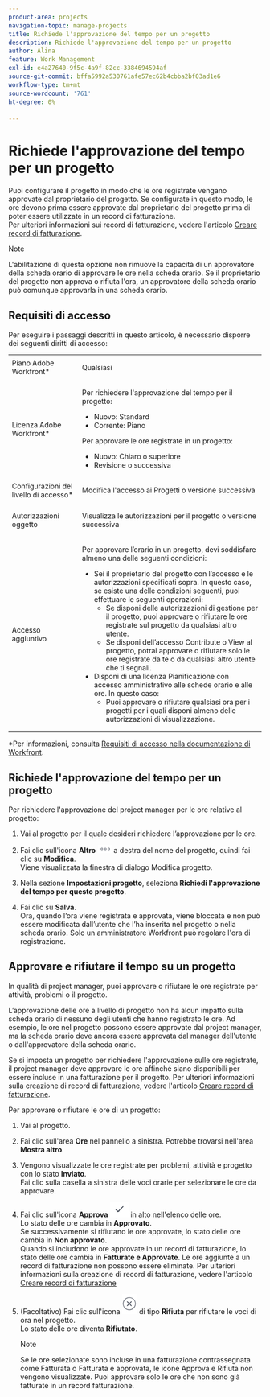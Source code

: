 ```yaml
---
product-area: projects
navigation-topic: manage-projects
title: Richiede l'approvazione del tempo per un progetto
description: Richiede l'approvazione del tempo per un progetto
author: Alina
feature: Work Management
exl-id: e4a27640-9f5c-4a9f-82cc-3384694594af
source-git-commit: bffa5992a530761afe57ec62b4cbba2bf03ad1e6
workflow-type: tm+mt
source-wordcount: '761'
ht-degree: 0%

---
```


# Richiede l&#39;approvazione del tempo per un progetto

<!--audited: 08/2024-->

Puoi configurare il progetto in modo che le ore registrate vengano approvate dal proprietario del progetto. Se configurate in questo modo, le ore devono prima essere approvate dal proprietario del progetto prima di poter essere utilizzate in un record di fatturazione.\
Per ulteriori informazioni sui record di fatturazione, vedere l&#39;articolo [Creare record di fatturazione](../../../manage-work/projects/project-finances/create-billing-records.md).

>[!NOTE]
>
>L&#39;abilitazione di questa opzione non rimuove la capacità di un approvatore della scheda orario di approvare le ore nella scheda orario. Se il proprietario del progetto non approva o rifiuta l&#39;ora, un approvatore della scheda orario può comunque approvarla in una scheda orario.

## Requisiti di accesso

Per eseguire i passaggi descritti in questo articolo, è necessario disporre dei seguenti diritti di accesso:

<table style="table-layout:auto"> 
 <col> 
 <col> 
 <tbody> 
  <tr> 
   <td role="rowheader">Piano Adobe Workfront*</td> 
   <td> <p>Qualsiasi</p> </td> 
  </tr> 
  <tr> 
   <td role="rowheader">Licenza Adobe Workfront*</td> 
   <td> <p>Per richiedere l'approvazione del tempo per il progetto:</p>
   <ul><li>Nuovo: Standard</li>
   <li>Corrente: Piano</li></ul>

<p>Per approvare le ore registrate in un progetto:</p>
   <ul><li>Nuovo: Chiaro o superiore</li>
   <li>Revisione o successiva</li>
    </td> 
  </tr> 
  <tr> 
   <td role="rowheader">Configurazioni del livello di accesso*</td> 
   <td> <p>Modifica l'accesso ai Progetti o versione successiva</p>  </td> 
  </tr> 
  <tr> 
   <td role="rowheader">Autorizzazioni oggetto</td> 
   <td> <p>Visualizza le autorizzazioni per il progetto o versione successiva</p>
  </tr> 
  <tr> 
   <td role="rowheader">Accesso aggiuntivo</td> 
   <td> <p>Per approvare l’orario in un progetto, devi soddisfare almeno una delle seguenti condizioni:</p> 
    <ul> 
     <li>Sei il proprietario del progetto con l’accesso e le autorizzazioni specificati sopra. In questo caso, se esiste una delle condizioni seguenti, puoi effettuare le seguenti operazioni: 
      <ul>
       <li>Se disponi delle autorizzazioni di gestione per il progetto, puoi approvare o rifiutare le ore registrate sul progetto da qualsiasi altro utente.</li>
       <li> Se disponi dell’accesso Contribute o View al progetto, potrai approvare o rifiutare solo le ore registrate da te o da qualsiasi altro utente che ti segnali.<br></li>
      </ul></li> 
     <li>Disponi di una licenza Pianificazione con accesso amministrativo alle schede orario e alle ore. In questo caso:
      <ul>
       <li>Puoi approvare o rifiutare qualsiasi ora per i progetti per i quali disponi almeno delle autorizzazioni di visualizzazione. </li>
      </ul></li> 
    </ul> </td> 
  </tr> 
 </tbody> 
</table>

*Per informazioni, consulta [Requisiti di accesso nella documentazione di Workfront](/help/quicksilver/administration-and-setup/add-users/access-levels-and-object-permissions/access-level-requirements-in-documentation.md).

## Richiede l&#39;approvazione del tempo per un progetto

Per richiedere l&#39;approvazione del project manager per le ore relative al progetto:

1. Vai al progetto per il quale desideri richiedere l’approvazione per le ore.
1. Fai clic sull&#39;icona **Altro** ![](assets/more-icon.png) a destra del nome del progetto, quindi fai clic su **Modifica**.\
   Viene visualizzata la finestra di dialogo Modifica progetto.

1. Nella sezione **Impostazioni progetto**, seleziona **Richiedi l&#39;approvazione del tempo per questo progetto**.
1. Fai clic su **Salva**.\
   Ora, quando l’ora viene registrata e approvata, viene bloccata e non può essere modificata dall’utente che l’ha inserita nel progetto o nella scheda orario. Solo un amministratore Workfront può regolare l&#39;ora di registrazione.

## Approvare e rifiutare il tempo su un progetto

In qualità di project manager, puoi approvare o rifiutare le ore registrate per attività, problemi o il progetto.

L’approvazione delle ore a livello di progetto non ha alcun impatto sulla scheda orario di nessuno degli utenti che hanno registrato le ore. Ad esempio, le ore nel progetto possono essere approvate dal project manager, ma la scheda orario deve ancora essere approvata dal manager dell&#39;utente o dall&#39;approvatore della scheda orario.

Se si imposta un progetto per richiedere l&#39;approvazione sulle ore registrate, il project manager deve approvare le ore affinché siano disponibili per essere incluse in una fatturazione per il progetto. Per ulteriori informazioni sulla creazione di record di fatturazione, vedere l&#39;articolo [Creare record di fatturazione](../../../manage-work/projects/project-finances/create-billing-records.md).

Per approvare o rifiutare le ore di un progetto:

1. Vai al progetto.
1. Fai clic sull&#39;area **Ore** nel pannello a sinistra. Potrebbe trovarsi nell&#39;area **Mostra altro**.

1. Vengono visualizzate le ore registrate per problemi, attività e progetto con lo stato **Inviato**.\
   Fai clic sulla casella a sinistra delle voci orarie per selezionare le ore da approvare.

1. Fai clic sull&#39;icona **Approva** ![](assets/approve-hours-icon.png) in alto nell&#39;elenco delle ore.\
   Lo stato delle ore cambia in **Approvato**.\
   Se successivamente si rifiutano le ore approvate, lo stato delle ore cambia in **Non approvato**.\
   Quando si includono le ore approvate in un record di fatturazione, lo stato delle ore cambia in **Fatturate e Approvate**. Le ore aggiunte a un record di fatturazione non possono essere eliminate. Per ulteriori informazioni sulla creazione di record di fatturazione, vedere l&#39;articolo [Creare record di fatturazione](../../../manage-work/projects/project-finances/create-billing-records.md)

1. (Facoltativo) Fai clic sull&#39;icona ![](assets/reject-hours-icon.png) di tipo **Rifiuta** per rifiutare le voci di ora nel progetto.\
   Lo stato delle ore diventa **Rifiutato**.

   >[!NOTE]
   >
   >   Se le ore selezionate sono incluse in una fatturazione contrassegnata come Fatturata o Fatturata e approvata, le icone Approva e Rifiuta non vengono visualizzate. Puoi approvare solo le ore che non sono già fatturate in un record fatturazione.

